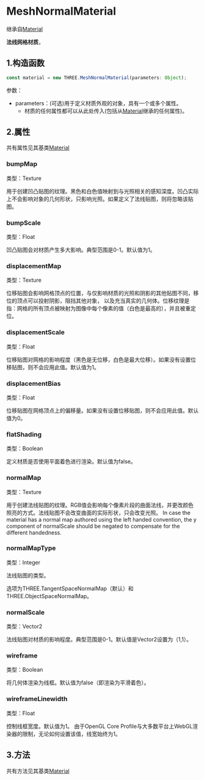 # MeshNormalMaterial

继承自[Material](01.Material)

**法线网格材质**，

<MyIframe src="https://xarzhi.github.io/geometry/material.html#MeshNormalMaterial"></MyIframe>





## 1.构造函数

```js
const material = new THREE.MeshNormalMaterial(parameters: Object);
```

参数：

- parameters：(可选)用于定义材质外观的对象，具有一个或多个属性。
  - 材质的任何属性都可以从此处传入(包括从[Material](01.Material)继承的任何属性)。

## 2.属性

共有属性见其基类[Material](01.Material)

### bumpMap

类型：Texture

用于创建凹凸贴图的纹理。黑色和白色值映射到与光照相关的感知深度。凹凸实际上不会影响对象的几何形状，只影响光照。如果定义了法线贴图，则将忽略该贴图。



### bumpScale

类型：Float

凹凸贴图会对材质产生多大影响。典型范围是0-1。默认值为1。



### displacementMap

类型：Texture

位移贴图会影响网格顶点的位置，与仅影响材质的光照和阴影的其他贴图不同，移位的顶点可以投射阴影，阻挡其他对象， 以及充当真实的几何体。位移纹理是指：网格的所有顶点被映射为图像中每个像素的值（白色是最高的），并且被重定位。



### displacementScale

类型：Float

位移贴图对网格的影响程度（黑色是无位移，白色是最大位移）。如果没有设置位移贴图，则不会应用此值。默认值为1。



### displacementBias

类型：Float

位移贴图在网格顶点上的偏移量。如果没有设置位移贴图，则不会应用此值。默认值为0。



### flatShading

类型：Boolean

定义材质是否使用平面着色进行渲染。默认值为false。



### normalMap

类型：Texture

用于创建法线贴图的纹理。RGB值会影响每个像素片段的曲面法线，并更改颜色照亮的方式。法线贴图不会改变曲面的实际形状，只会改变光照。 In case the material has a normal map authored using the left handed convention, the y component of normalScale should be negated to compensate for the different handedness.



### normalMapType

类型：Integer

法线贴图的类型。

选项为THREE.TangentSpaceNormalMap（默认）和THREE.ObjectSpaceNormalMap。



### normalScale

类型：Vector2

法线贴图对材质的影响程度。典型范围是0-1。默认值是Vector2设置为（1,1）。



### wireframe

类型：Boolean

将几何体渲染为线框。默认值为false（即渲染为平滑着色）。



### wireframeLinewidth

类型：Float

控制线框宽度。默认值为1。
由于OpenGL Core Profile与大多数平台上WebGL渲染器的限制，无论如何设置该值，线宽始终为1。



## 3.方法

共有方法见其基类[Material](01.Material)
